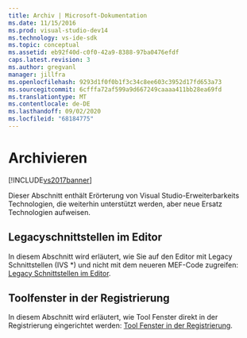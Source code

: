 ```yaml
---
title: Archiv | Microsoft-Dokumentation
ms.date: 11/15/2016
ms.prod: visual-studio-dev14
ms.technology: vs-ide-sdk
ms.topic: conceptual
ms.assetid: eb92f40d-c0f0-42a9-8388-97ba0476efdf
caps.latest.revision: 3
ms.author: gregvanl
manager: jillfra
ms.openlocfilehash: 9293d1f0f0b1f3c34c8ee603c3952d17fd653a73
ms.sourcegitcommit: 6cfffa72af599a9d667249caaaa411bb28ea69fd
ms.translationtype: MT
ms.contentlocale: de-DE
ms.lasthandoff: 09/02/2020
ms.locfileid: "68184775"
---
```

# <a name="archive"></a>Archivieren
[!INCLUDE[vs2017banner](../includes/vs2017banner.md)]

Dieser Abschnitt enthält Erörterung von Visual Studio-Erweiterbarkeits Technologien, die weiterhin unterstützt werden, aber neue Ersatz Technologien aufweisen.  
  
## <a name="legacy-interfaces-in-the-editor"></a>Legacyschnittstellen im Editor  
 In diesem Abschnitt wird erläutert, wie Sie auf den Editor mit Legacy Schnittstellen (IVS *) und nicht mit dem neueren MEF-Code zugreifen: [Legacy Schnittstellen im Editor](../extensibility/legacy-interfaces-in-the-editor.md).  
  
## <a name="tool-windows-in-the-registry"></a>Toolfenster in der Registrierung  
 In diesem Abschnitt wird erläutert, wie Tool Fenster direkt in der Registrierung eingerichtet werden: [Tool Fenster in der Registrierung](../extensibility/tool-windows-in-the-registry.md).
